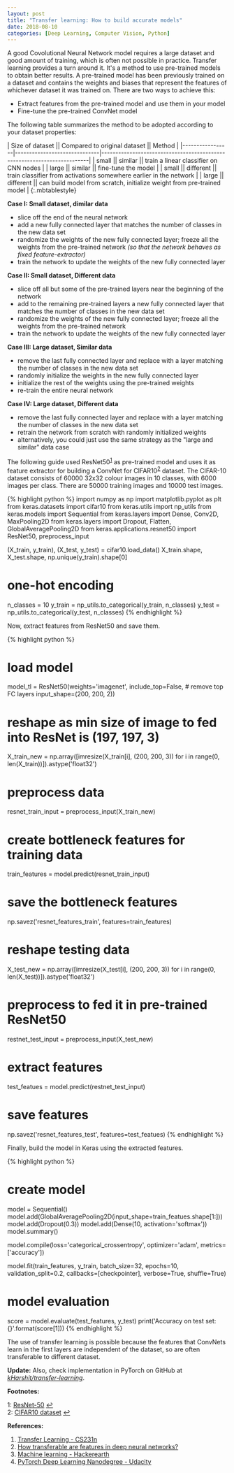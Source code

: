 ```yaml
---
layout: post
title: "Transfer learning: How to build accurate models"
date: 2018-08-10
categories: [Deep Learning, Computer Vision, Python]
---
```


A good Covolutional Neural Network model requires a large dataset and good amount of training, which is often not possible in practice. Transfer learning provides a turn around it. It's a method to use pre-trained models to obtain better results. A pre-trained model has been previously trained on a dataset and contains the weights and biases that represent the features of whichever dataset it was trained on. There are two ways to achieve this:

* Extract features from the pre-trained model and use them in your model
* Fine-tune the pre-trained ConvNet model

The following table summarizes the method to be adopted according to your dataset properties:

| Size of dataset || Compared to original dataset || Method                                                                  |
|-----------------|------------------------------|-------------------------------------------------------------------------|
| small           || similar                      || train a linear classifier on CNN nodes                                  |
| large           || similar                      || fine-tune the model                                                     |
| small           || different                     || train classifier from activations somewhere earlier in the network |
| large           || different                    || can build model from scratch, initialize weight from pre-trained model  |
{:.mbtablestyle}


**Case I: Small dataset, dimilar data** 

* slice off the end of the neural network
* add a new fully connected layer that matches the number of classes in the new data set
* randomize the weights of the new fully connected layer; freeze all the weights from the pre-trained network *(so that the network behaves as fixed feature-extractor)*
* train the network to update the weights of the new fully connected layer

**Case II: Small dataset, Different data**

* slice off all but some of the pre-trained layers near the beginning of the network
* add to the remaining pre-trained layers a new fully connected layer that matches the number of classes in the new data set
* randomize the weights of the new fully connected layer; freeze all the weights from the pre-trained network
* train the network to update the weights of the new fully connected layer

**Case III: Large dataset, Similar data**

* remove the last fully connected layer and replace with a layer matching the number of classes in the new data set
* randomly initialize the weights in the new fully connected layer
* initialize the rest of the weights using the pre-trained weights
* re-train the entire neural network

**Case IV: Large dataset, Different data**

* remove the last fully connected layer and replace with a layer matching the number of classes in the new data set
* retrain the network from scratch with randomly initialized weights
* alternatively, you could just use the same strategy as the "large and similar" data case


The following guide used ResNet50<sup id="a1">[1](#myfootnote1)</sup> as pre-trained model and uses it as feature extractor for building a ConvNet for CIFAR10<sup id="a2">[2](#myfootnote2)</sup> dataset. The CIFAR-10 dataset consists of 60000 32x32 colour images in 10 classes, with 6000 images per class. There are 50000 training images and 10000 test images. 

{% highlight python %}
import numpy as np
import matplotlib.pyplot as plt
from keras.datasets import cifar10
from keras.utils import np_utils
from keras.models import Sequential
from keras.layers import Dense, Conv2D, MaxPooling2D
from keras.layers import Dropout, Flatten, GlobalAveragePooling2D
from keras.applications.resnet50 import ResNet50, preprocess_input

(X_train, y_train), (X_test, y_test) = cifar10.load_data() 
X_train.shape, X_test.shape, np.unique(y_train).shape[0]
# one-hot encoding
n_classes = 10
y_train = np_utils.to_categorical(y_train, n_classes)
y_test = np_utils.to_categorical(y_test, n_classes)
{% endhighlight %}

Now, extract features from ResNet50 and save them.

{% highlight python %}
# load model
model_tl = ResNet50(weights='imagenet',
                    include_top=False,  # remove top FC layers
                   input_shape=(200, 200, 2))

# reshape as min size of image to fed into ResNet is (197, 197, 3)
X_train_new = np.array([imresize(X_train[i], (200, 200, 3)) for i in range(0, len(X_train))]).astype('float32')
# preprocess data 
resnet_train_input = preprocess_input(X_train_new)
# create bottleneck features for training data
train_features = model.predict(resnet_train_input)
# save the bottleneck features
np.savez('resnet_features_train', features=train_features)

# reshape testing data
X_test_new = np.array([imresize(X_test[i], (200, 200,  3)) for i in range(0, len(X_test))]).astype('float32')
# preprocess to fed it in pre-trained ResNet50
restnet_test_input = preprocess_input(X_test_new)
# extract features
test_featues = model.predict(restnet_test_input)
# save features
np.savez('resnet_features_test', features=test_featues)
{% endhighlight %}

Finally, build the model in Keras using the extracted features.

{% highlight python %}
# create model
model = Sequential()
model.add(GlobalAveragePooling2D(input_shape=train_featues.shape[1:]))
model.add(Dropout(0.3))
model.add(Dense(10, activation='softmax'))
model.summary()

model.compile(loss='categorical_crossentropy',
             optimizer='adam',
             metrics=['accuracy'])

model.fit(train_features, y_train,
          batch_size=32, epochs=10,
         validation_split=0.2, callbacks=[checkpointer],
         verbose=True, shuffle=True)

# model evaluation
score = model.evaluate(test_features, y_test)
print('Accuracy on test set: {}'.format(score[1]))
{% endhighlight %}

The use of transfer learning is possible because the features that ConvNets learn in the first layers are independent of the dataset, so are often transferable to different dataset.

**Update:** Also, check implementation in PyTorch on GitHub at *[kHarshit/transfer-learning](https://github.com/kHarshit/transfer-learning)*.

**Footnotes:**  

<a name="myfootnote1"></a>1: [ResNet-50](https://www.kaggle.com/keras/resnet50) [↩](#a1)  
<a name="myfootnote2"></a>2: [CIFAR10 dataset](https://www.cs.toronto.edu/~kriz/cifar.html) [↩](#a2)

**References:**  

1. [Transfer Learning - CS231n](http://cs231n.github.io/transfer-learning/)
2. [How transferable are features in deep neural networks?](https://arxiv.org/abs/1411.1792)
3. [Machine learning - Hackerearth](https://www.hackerearth.com/practice/machine-learning/)
4. [PyTorch Deep Learning Nanodegree - Udacity](https://in.udacity.com/course/deep-learning-nanodegree--nd101)
